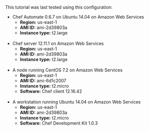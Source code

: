 This tutorial was last tested using this configuration:

* Chef Automate 0.6.7 on Ubuntu 14.04 on Amazon Web Services
  * **Region:** us-east-1
  * **AMI ID:** ami-2d39803a
  * **Instance type:** t2.large
<br /><br />
* Chef server 12.11.1 on Amazon Web Services
  * **Region:** us-east-1
  * **AMI ID:** ami-2d39803a
  * **Instance type:** t2.large
<br /><br />
* A node running CentOS 7.2 on Amazon Web Services
  * **Region:** us-east-1
  * **AMI ID:** ami-6d1c2007
  * **Instance type:** t2.micro
  * **Software:** Chef client 12.16.42
<br /><br />
* A workstation running Ubuntu 14.04 on Amazon Web Services
  * **Region:** us-east-1
  * **AMI ID:** ami-2d39803a
  * **Instance type:** t2.micro
  * **Software:** Chef Development Kit 1.0.3
